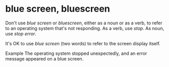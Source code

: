 # blue screen, bluescreen

Don't use *blue screen* or *bluescreen*, either as a noun or as a verb, to refer to an operating system that's not responding. As a verb, use *stop*. As noun, use *stop error*.

It's OK to use *blue screen* (two words) to refer to the screen display itself.

Example The operating system stopped unexpectedly, and an error message appeared on a blue screen.
